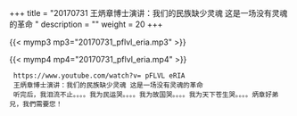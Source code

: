 +++
title = "20170731  王炳章博士演讲：我们的民族缺少灵魂 这是一场没有灵魂的革命 "
description = ""
weight = 20
+++

{{< mymp3 mp3="20170731_pflvl_eria.mp3" >}}

{{< mymp4 mp4="20170731_pflvl_eria.mp4" >}}

     https://www.youtube.com/watch?v= pFLVL eRIA 
     王炳章博士演讲：我们的民族缺少灵魂 这是一场没有灵魂的革命 
     听完后，我泪流不止。。。。我为民运哭。。。。我为故国哭。。。。我为天下苍生哭。。。。炳章好弟兄，我們需要您！ 
